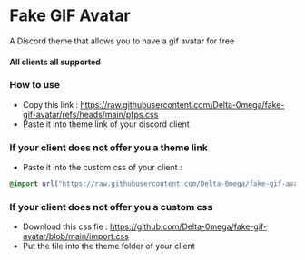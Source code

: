 
# Fake GIF Avatar

A Discord theme that allows you to have a gif avatar for free

#### All clients all supported

### How to use
- Copy this link : https://raw.githubusercontent.com/Delta-0mega/fake-gif-avatar/refs/heads/main/pfps.css
- Paste it into theme link of your discord client

### If your client does not offer you a theme link
- Paste it into the custom css of your client :
```css
@import url("https://raw.githubusercontent.com/Delta-0mega/fake-gif-avatar/refs/heads/main/pfps.css");
```
### If your client does not offer you a custom css
- Download this css fie : https://github.com/Delta-0mega/fake-gif-avatar/blob/main/import.css
- Put the file into the theme folder of your client
